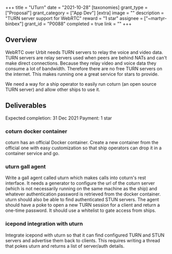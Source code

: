 +++
title = "UTurn"
date = "2021-10-28"
[taxonomies]
grant_type = ["Proposal"]
grant_category = ["App Dev"]
[extra]
image = ""
description = "TURN server support for WebRTC"
reward = "1 star"
assignee = ["~martyr-binbex"]
grant_id = "P0088"
completed = true
link = ""
+++

## Overview

WebRTC over Urbit needs TURN servers to relay the voice and video data. TURN servers are relay servers used when peers are behind NATs and can't make direct connections. Because they relay video and voice data they consume a lot of bandwidth. Therefore there are no free TURN servers on the internet. This makes running one a great service for stars to provide.

We need a way for a ship operator to easily run coturn (an open source TURN server) and allow other ships to use it.

## Deliverables

Expected completion: 31 Dec 2021
Payment: 1 star

### coturn docker container

coturn has an official Docker container. Create a new container from the official one with easy customization so that ship operators can drop it in a container service and go.

### uturn gall agent

Write a gall agent called uturn which makes calls into coturn's rest interface. It needs a generator to configure the url of the coturn server (which is not necessarily running on the same machine as the ship) and whatever authentication password is retrieved from the docker container. uturn should also be able to find authenticated STUN servers. The agent should have a poke to open a new TURN session for a client and return a one-time password. It should use a whitelist to gate access from ships.

### icepond integration with uturn

Integrate icepond with uturn so that it can find configured TURN and STUN servers and advertise them back to clients. This requires writing a thread that pokes uturn and returns a list of server/auth details.
